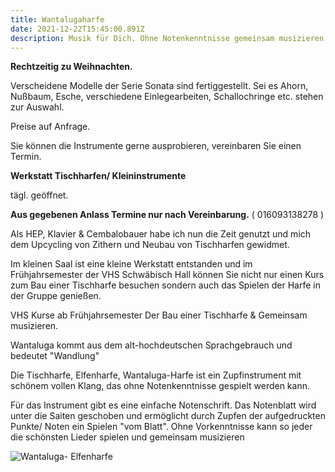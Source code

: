 ```yaml
---
title: Wantalugaharfe
date: 2021-12-22T15:45:00.891Z
description: Musik für Dich. Ohne Notenkenntnisse gemeinsam musizieren.
---
```

**Rechtzeitig zu Weihnachten.**

Verscheidene Modelle der Serie Sonata sind fertiggestellt. Sei es Ahorn, Nußbaum, Esche, verschiedene Einlegearbeiten, Schallochringe etc. stehen zur Auswahl.

Preise auf Anfrage.

Sie können die Instrumente gerne ausprobieren, vereinbaren Sie einen Termin.

**Werkstatt Tischharfen/ Kleininstrumente** 

tägl. geöffnet.

**Aus gegebenen Anlass Termine nur nach Vereinbarung.** ( 016093138278 )

Als HEP, Klavier & Cembalobauer habe ich nun die Zeit genutzt und mich dem Upcycling von Zithern und Neubau von Tischharfen gewidmet.

Im kleinen Saal ist eine kleine Werkstatt entstanden und im Frühjahrsemester der VHS Schwäbisch Hall können Sie nicht nur einen Kurs zum Bau einer Tischharfe besuchen sondern auch das Spielen der Harfe in der Gruppe genießen.

VHS Kurse ab Frühjahrsemester  Der Bau einer Tischharfe & Gemeinsam musizieren.

Wantaluga kommt aus dem alt-hochdeutschen Sprachgebrauch und bedeutet "Wandlung"

Die Tischharfe, Elfenharfe, Wantaluga-Harfe ist ein Zupfinstrument mit schönem vollen Klang, das ohne Notenkenntnisse gespielt werden kann.

Für das Instrument gibt es eine einfache Notenschrift. Das Notenblatt wird unter die Saiten geschoben und ermöglicht durch Zupfen der aufgedruckten Punkte/ Noten ein Spielen "vom Blatt". Ohne Vorkenntnisse kann so jeder die schönsten Lieder spielen und gemeinsam musizieren

![Wantaluga- Elfenharfe](/assets/img_0459.jpg "Wantaluga-Elfenharfe ")
